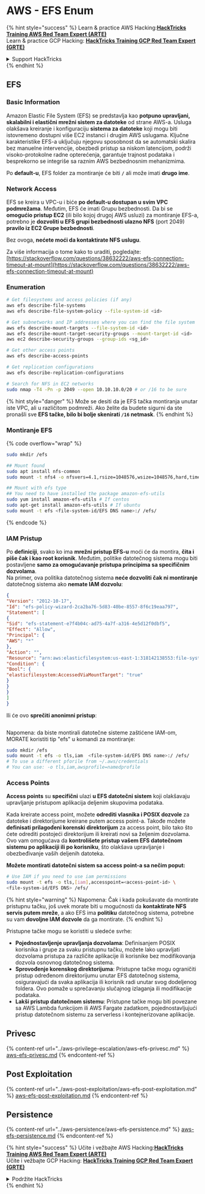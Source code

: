 # AWS - EFS Enum

{% hint style="success" %}
Learn & practice AWS Hacking:<img src="../../../.gitbook/assets/image (1) (1) (1) (1).png" alt="" data-size="line">[**HackTricks Training AWS Red Team Expert (ARTE)**](https://training.hacktricks.xyz/courses/arte)<img src="../../../.gitbook/assets/image (1) (1) (1) (1).png" alt="" data-size="line">\
Learn & practice GCP Hacking: <img src="../../../.gitbook/assets/image (2) (1).png" alt="" data-size="line">[**HackTricks Training GCP Red Team Expert (GRTE)**<img src="../../../.gitbook/assets/image (2) (1).png" alt="" data-size="line">](https://training.hacktricks.xyz/courses/grte)

<details>

<summary>Support HackTricks</summary>

* Check the [**subscription plans**](https://github.com/sponsors/carlospolop)!
* **Join the** 💬 [**Discord group**](https://discord.gg/hRep4RUj7f) or the [**telegram group**](https://t.me/peass) or **follow** us on **Twitter** 🐦 [**@hacktricks\_live**](https://twitter.com/hacktricks_live)**.**
* **Share hacking tricks by submitting PRs to the** [**HackTricks**](https://github.com/carlospolop/hacktricks) and [**HackTricks Cloud**](https://github.com/carlospolop/hacktricks-cloud) github repos.

</details>
{% endhint %}

## EFS

### Basic Information

Amazon Elastic File System (EFS) se predstavlja kao **potpuno upravljani, skalabilni i elastični mrežni sistem za datoteke** od strane AWS-a. Usluga olakšava kreiranje i konfiguraciju **sistema za datoteke** koji mogu biti istovremeno dostupni više EC2 instanci i drugim AWS uslugama. Ključne karakteristike EFS-a uključuju njegovu sposobnost da se automatski skalira bez manuelne intervencije, obezbedi pristup sa niskom latencijom, podrži visoko-protokolne radne opterećenja, garantuje trajnost podataka i besprekorno se integriše sa raznim AWS bezbednosnim mehanizmima.

Po **default-u**, EFS folder za montiranje će biti **`/`** ali može imati **drugo ime**.

### Network Access

EFS se kreira u VPC-u i biće **po default-u dostupan u svim VPC podmrežama**. Međutim, EFS će imati Grupu bezbednosti. Da bi se **omogućio pristup EC2** (ili bilo kojoj drugoj AWS usluzi) za montiranje EFS-a, potrebno je **dozvoliti u EFS grupi bezbednosti ulazno NFS** (port 2049) **pravilo iz EC2 Grupe bezbednosti**.

Bez ovoga, **nećete moći da kontaktirate NFS uslugu**.

Za više informacija o tome kako to uraditi, pogledajte: [https://stackoverflow.com/questions/38632222/aws-efs-connection-timeout-at-mount](https://stackoverflow.com/questions/38632222/aws-efs-connection-timeout-at-mount)

### Enumeration
```bash
# Get filesystems and access policies (if any)
aws efs describe-file-systems
aws efs describe-file-system-policy --file-system-id <id>

# Get subnetworks and IP addresses where you can find the file system
aws efs describe-mount-targets --file-system-id <id>
aws efs describe-mount-target-security-groups --mount-target-id <id>
aws ec2 describe-security-groups --group-ids <sg_id>

# Get other access points
aws efs describe-access-points

# Get replication configurations
aws efs describe-replication-configurations

# Search for NFS in EC2 networks
sudo nmap -T4 -Pn -p 2049 --open 10.10.10.0/20 # or /16 to be sure
```
{% hint style="danger" %}
Može se desiti da je EFS tačka montiranja unutar iste VPC, ali u različitom podmreži. Ako želite da budete sigurni da ste pronašli sve **EFS tačke, bilo bi bolje skenirati `/16` netmask**.
{% endhint %}

### Montiranje EFS

{% code overflow="wrap" %}
```bash
sudo mkdir /efs

## Mount found
sudo apt install nfs-common
sudo mount -t nfs4 -o nfsvers=4.1,rsize=1048576,wsize=1048576,hard,timeo=600,retrans=2,noresvport <IP>:/ /efs

## Mount with efs type
## You need to have installed the package amazon-efs-utils
sudo yum install amazon-efs-utils # If centos
sudo apt-get install amazon-efs-utils # If ubuntu
sudo mount -t efs <file-system-id/EFS DNS name>:/ /efs/
```
{% endcode %}

### IAM Pristup

Po **definiciji**, svako ko ima **mrežni pristup EFS-u** moći će da montira, **čita i piše čak i kao root korisnik**. Međutim, politike datotečnog sistema mogu biti postavljene **samo za omogućavanje pristupa principima sa specifičnim dozvolama**.\
Na primer, ova politika datotečnog sistema **neće dozvoliti čak ni montiranje** datotečnog sistema ako **nemate IAM dozvolu**:
```json
{
"Version": "2012-10-17",
"Id": "efs-policy-wizard-2ca2ba76-5d83-40be-8557-8f6c19eaa797",
"Statement": [
{
"Sid": "efs-statement-e7f4b04c-ad75-4a7f-a316-4e5d12f0dbf5",
"Effect": "Allow",
"Principal": {
"AWS": "*"
},
"Action": "",
"Resource": "arn:aws:elasticfilesystem:us-east-1:318142138553:file-system/fs-0ab66ad201b58a018",
"Condition": {
"Bool": {
"elasticfilesystem:AccessedViaMountTarget": "true"
}
}
}
]
}
```
Ili će ovo **sprečiti anonimni pristup**:

<figure><img src="../../../.gitbook/assets/image (278).png" alt=""><figcaption></figcaption></figure>

Napomena: da biste montirali datotečne sisteme zaštićene IAM-om, MORATE koristiti tip "efs" u komandi za montiranje:
```bash
sudo mkdir /efs
sudo mount -t efs -o tls,iam  <file-system-id/EFS DNS name>:/ /efs/
# To use a different pforile from ~/.aws/credentials
# You can use: -o tls,iam,awsprofile=namedprofile
```
### Access Points

**Access points** su **specifični** ulazi **u EFS datotečni sistem** koji olakšavaju upravljanje pristupom aplikacija deljenim skupovima podataka.

Kada kreirate access point, možete **odrediti vlasnika i POSIX dozvole** za datoteke i direktorijume kreirane putem access point-a. Takođe možete **definisati prilagođeni korenski direktorijum** za access point, bilo tako što ćete odrediti postojeći direktorijum ili kreirati novi sa željenim dozvolama. Ovo vam omogućava da **kontrolišete pristup vašem EFS datotečnom sistemu po aplikaciji ili po korisniku**, što olakšava upravljanje i obezbeđivanje vaših deljenih datoteka.

**Možete montirati datotečni sistem sa access point-a sa nečim poput:**
```bash
# Use IAM if you need to use iam permissions
sudo mount -t efs -o tls,[iam],accesspoint=<access-point-id> \
<file-system-id/EFS DNS> /efs/
```
{% hint style="warning" %}
Napomena: Čak i kada pokušavate da montirate pristupnu tačku, još uvek morate biti u mogućnosti da **kontaktirate NFS servis putem mreže**, a ako EFS ima **politiku** datotečnog sistema, potrebne su vam **dovoljne IAM dozvole** da ga montirate.
{% endhint %}

Pristupne tačke mogu se koristiti u sledeće svrhe:

* **Pojednostavljenje upravljanja dozvolama**: Definisanjem POSIX korisnika i grupe za svaku pristupnu tačku, možete lako upravljati dozvolama pristupa za različite aplikacije ili korisnike bez modifikovanja dozvola osnovnog datotečnog sistema.
* **Sprovođenje korenskog direktorijuma**: Pristupne tačke mogu ograničiti pristup određenom direktorijumu unutar EFS datotečnog sistema, osiguravajući da svaka aplikacija ili korisnik radi unutar svog dodeljenog foldera. Ovo pomaže u sprečavanju slučajnog izlaganja ili modifikacije podataka.
* **Lakši pristup datotečnom sistemu**: Pristupne tačke mogu biti povezane sa AWS Lambda funkcijom ili AWS Fargate zadatkom, pojednostavljujući pristup datotečnom sistemu za serverless i kontejnerizovane aplikacije.

## Privesc

{% content-ref url="../aws-privilege-escalation/aws-efs-privesc.md" %}
[aws-efs-privesc.md](../aws-privilege-escalation/aws-efs-privesc.md)
{% endcontent-ref %}

## Post Exploitation

{% content-ref url="../aws-post-exploitation/aws-efs-post-exploitation.md" %}
[aws-efs-post-exploitation.md](../aws-post-exploitation/aws-efs-post-exploitation.md)
{% endcontent-ref %}

## Persistence

{% content-ref url="../aws-persistence/aws-efs-persistence.md" %}
[aws-efs-persistence.md](../aws-persistence/aws-efs-persistence.md)
{% endcontent-ref %}

{% hint style="success" %}
Učite i vežbajte AWS Hacking:<img src="../../../.gitbook/assets/image (1) (1) (1) (1).png" alt="" data-size="line">[**HackTricks Training AWS Red Team Expert (ARTE)**](https://training.hacktricks.xyz/courses/arte)<img src="../../../.gitbook/assets/image (1) (1) (1) (1).png" alt="" data-size="line">\
Učite i vežbajte GCP Hacking: <img src="../../../.gitbook/assets/image (2) (1).png" alt="" data-size="line">[**HackTricks Training GCP Red Team Expert (GRTE)**<img src="../../../.gitbook/assets/image (2) (1).png" alt="" data-size="line">](https://training.hacktricks.xyz/courses/grte)

<details>

<summary>Podržite HackTricks</summary>

* Proverite [**planove pretplate**](https://github.com/sponsors/carlospolop)!
* **Pridružite se** 💬 [**Discord grupi**](https://discord.gg/hRep4RUj7f) ili [**telegram grupi**](https://t.me/peass) ili **pratite** nas na **Twitteru** 🐦 [**@hacktricks\_live**](https://twitter.com/hacktricks_live)**.**
* **Podelite hakerske trikove slanjem PR-ova na** [**HackTricks**](https://github.com/carlospolop/hacktricks) i [**HackTricks Cloud**](https://github.com/carlospolop/hacktricks-cloud) github repozitorijume.

</details>
{% endhint %}
